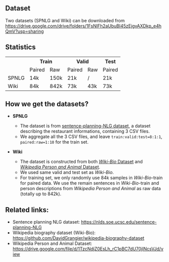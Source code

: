 ## Dataset
Two datasets (SPNLG and Wiki) can be downloaded from https://drive.google.com/drive/folders/1FsNlFh2aUbuBl45zEjgvAXDkp_e4hQmV?usp=sharing


## Statistics

<table>
  <tr>
    <th rowspan="2"></th>
    <th colspan="2">Train</th>
    <th colspan="2">Valid</th>
    <th>Test</th>
  </tr>
  <tr>
    <td>Paired</td>
    <td>Raw</td>
    <td>Paired</td>
    <td>Raw</td>
    <td>Paired</td>
  </tr>
  <tr>
    <td>SPNLG</td>
    <td>14k</td>
    <td>150k</td>
    <td>21k</td>
    <td>/</td>
    <td>21k</td>
  </tr>
  <tr>
    <td>Wiki</td>
    <td>84k</td>
    <td>842k</td>
    <td>73k</td>
    <td>43k</td>
    <td>73k</td>
  </tr>
</table>


## How we get the datasets?
- **SPNLG**
	- The dataset is from [sentence-planning-NLG dataset](https://nlds.soe.ucsc.edu/sentence-planning-NLG), a dataset describing the restaurant informations, containing 3 CSV files. 
	- We aggregate all the 3 CSV files, and leave `train:valid:test=8:1:1`, `paired:raw=1:10` for the train set.

- **Wiki**
	- The dataset is constructed from both [*Wiki-Bio* Dataset](https://github.com/DavidGrangier/wikipedia-biography-dataset) and [*Wikipedia Person and Animal* Dataset](https://drive.google.com/file/d/1TzcNdjZ0EsLh_rC1pBC7dU70jINcsVJd/view).
	- We used same valid and test set as *Wiki-Bio*.
	- For training set, we only randomly use 84k samples in *Wiki-Bio*-train for paired data. We use the remain sentences in *Wiki-Bio*-train and person descriptions from *Wikipedia Person and Animal* as raw data (totally up to 842k).

## Related links:
- Sentence planning NLG dataset: https://nlds.soe.ucsc.edu/sentence-planning-NLG
- Wikipedia biography dataset (Wiki-Bio): https://github.com/DavidGrangier/wikipedia-biography-dataset
- Wikipedia Person and Animal Dataset: https://drive.google.com/file/d/1TzcNdjZ0EsLh_rC1pBC7dU70jINcsVJd/view
